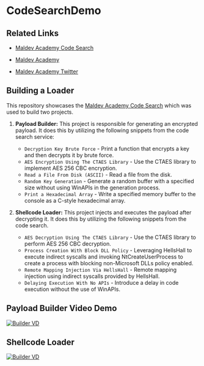 # CodeSearchDemo

## Related Links

* [Maldev Academy Code Search](https://search.maldevacademy.com/)

* [Maldev Academy](https://maldevacademy.com/)

* [Maldev Academy Twitter](https://twitter.com/maldevacademy)

## Building a Loader

This repository showcases the [Maldev Academy Code Search](https://search.maldevacademy.com/) which was used to build two projects.

1. **Payload Builder:** This project is responsible for generating an encrypted payload. It does this by utilizing the following snippets from the code search service:
    * `Decryption Key Brute Force` - Print a function that encrypts a key and then decrypts it by brute force.
    * `AES Encryption Using The CTAES Library` - Use the CTAES library to implement AES 256 CBC encryption.
    * `Read a File From Disk (ASCII)` - Read a file from the disk.
    * `Random Key Generation` - Generate a random buffer with a specified size without using WinAPIs in the generation process.
    * `Print a Hexadecimal Array` - Write a specified memory buffer to the console as a C-style hexadecimal array. 

2. **Shellcode Loader:** This project injects and executes the payload after decrypting it. It does this by utilizing the following snippets from the code search.
    * `AES Decryption Using The CTAES Library` - Use the CTAES library to perform AES 256 CBC decryption.
    * `Process Creation With Block DLL Policy` - Leveraging HellsHall to execute indirect syscalls and invoking NtCreateUserProcess to create a process with blocking non-Microsoft DLLs policy enabled.
    * `Remote Mapping Injection Via HellsHall` - Remote mapping injection using indirect syscalls provided by HellsHall.
    * `Delaying Execution With No APIs` - Introduce a delay in code execution without the use of WinAPIs.

## Payload Builder Video Demo

[![Builder VD](https://github.com/Maldev-Academy/CodeSearchDemo/assets/111295429/71d9d39f-605b-462d-8293-624dbc37c7fa)](https://vimeo.com/914305790?share=copy)

## Shellcode Loader

[![Builder VD](https://github.com/Maldev-Academy/CodeSearchDemo/assets/111295429/385ba599-97c7-4b4d-9c9f-111f3d7189ce)](https://vimeo.com/914301843?share=copy)

